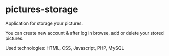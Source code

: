 # pictures-storage
Application for storage your pictures.

You can create new account & after log in browse, add or delete your stored pictures.

Used technologies: HTML, CSS, Javascript, PHP, MySQL
